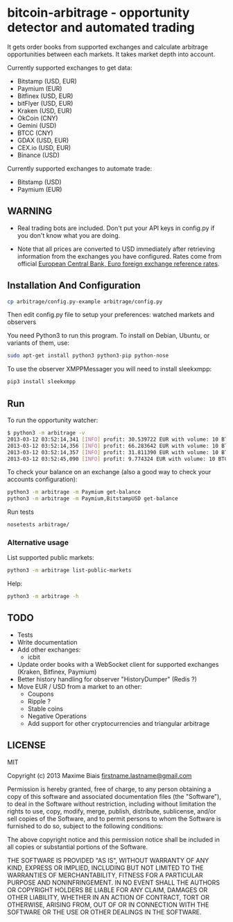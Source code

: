 # bitcoin-arbitrage - opportunity detector and automated trading

It gets order books from supported exchanges and calculate arbitrage
opportunities between each markets. It takes market depth into account.

Currently supported exchanges to get data:

- Bitstamp (USD, EUR)
- Paymium (EUR)
- Bitfinex (USD, EUR)
- bitFlyer (USD, EUR)
- Kraken (USD, EUR)
- OkCoin (CNY)
- Gemini (USD)
- BTCC (CNY)
- GDAX (USD, EUR)
- CEX.io (USD, EUR)
- Binance (USD)

Currently supported exchanges to automate trade:

- Bitstamp (USD)
- Paymium (EUR)

## WARNING

 - Real trading bots are included. Don't put your API keys in config.py
if you don't know what you are doing.

 - Note that all prices are converted to USD immediately after retrieving
information from the exchanges you have configured. Rates come from official
[European Central Bank, Euro foreign exchange reference rates](https://www.ecb.europa.eu/stats/eurofxref/).

## Installation And Configuration

```sh
cp arbitrage/config.py-example arbitrage/config.py
```

Then edit config.py file to setup your preferences: watched markets
and observers

You need Python3 to run this program. To install on Debian, Ubuntu, or
variants of them, use:

```sh
sudo apt-get install python3 python3-pip python-nose
```

To use the observer XMPPMessager you will need to install sleekxmpp:

```sh
pip3 install sleekxmpp
```

## Run

To run the opportunity watcher:

```sh
$ python3 -m arbitrage -v
2013-03-12 03:52:14,341 [INFO] profit: 30.539722 EUR with volume: 10 BTC - buy at 29.3410 (MtGoxEUR) sell at29.4670 (Bitcoin24EUR) ~10.41%
2013-03-12 03:52:14,356 [INFO] profit: 66.283642 EUR with volume: 10 BTC - buy at 29.3410 (MtGoxEUR) sell at30.0000 (PaymiumEUR) ~22.59%
2013-03-12 03:52:14,357 [INFO] profit: 31.811390 EUR with volume: 10 BTC - buy at 29.3410 (MtGoxEUR) sell at30.0000 (IntersangoEUR) ~10.84%
2013-03-12 03:52:45,090 [INFO] profit: 9.774324 EUR with volume: 10 BTC - buy at 35.3630 (Bitcoin24EUR) sellat 35.4300 (PaymiumEUR) ~2.76%
```

To check your balance on an exchange (also a good way to check your accounts configuration):

```sh
python3 -m arbitrage -m Paymium get-balance
python3 -m arbitrage -m Paymium,BitstampUSD get-balance
```

Run tests

```sh
nosetests arbitrage/
```

### Alternative usage

List supported public markets:

```sh
python3 -m arbitrage list-public-markets
```

Help:

```sh
python3 -m arbitrage -h
```

## TODO

- Tests
- Write documentation
- Add other exchanges:
  - icbit
- Update order books with a WebSocket client for supported exchanges
  (Kraken, Bitfinex, Paymium)
- Better history handling for observer "HistoryDumper" (Redis ?)
- Move EUR / USD from a market to an other:
  - Coupons
  - Ripple ?
  - Stable coins
  - Negative Operations
  - Add support for other cryptocurrencies and triangular arbitrage

## LICENSE

MIT

Copyright (c) 2013 Maxime Biais <firstname.lastname@gmail.com>

Permission is hereby granted, free of charge, to any person obtaining a copy of this software and associated documentation files (the "Software"), to deal in the Software without restriction, including without limitation the rights to use, copy, modify, merge, publish, distribute, sublicense, and/or sell copies of the Software, and to permit persons to whom the Software is furnished to do so, subject to the following conditions:

The above copyright notice and this permission notice shall be included in all copies or substantial portions of the Software.

THE SOFTWARE IS PROVIDED "AS IS", WITHOUT WARRANTY OF ANY KIND, EXPRESS OR IMPLIED, INCLUDING BUT NOT LIMITED TO THE WARRANTIES OF MERCHANTABILITY, FITNESS FOR A PARTICULAR PURPOSE AND NONINFRINGEMENT. IN NO EVENT SHALL THE AUTHORS OR COPYRIGHT HOLDERS BE LIABLE FOR ANY CLAIM, DAMAGES OR OTHER LIABILITY, WHETHER IN AN ACTION OF CONTRACT, TORT OR OTHERWISE, ARISING FROM, OUT OF OR IN CONNECTION WITH THE SOFTWARE OR THE USE OR OTHER DEALINGS IN THE SOFTWARE.
